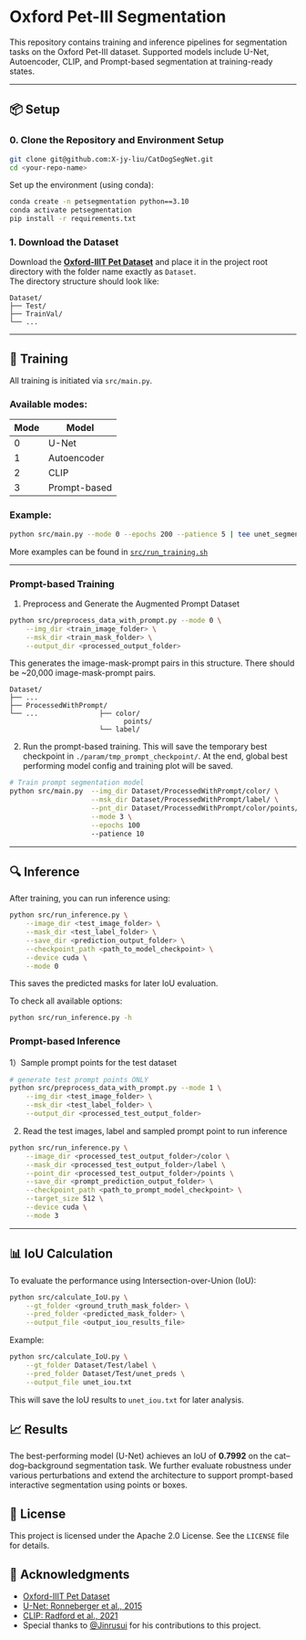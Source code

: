 <!-- # cv_miniProject2submit

Width <= 512px: 3630/3680 (98.64%)
Height <= 512px: 3648/3680 (99.13%) -->

# Oxford Pet-III Segmentation

This repository contains training and inference pipelines for segmentation tasks on the Oxford Pet-III dataset. Supported models include U-Net, Autoencoder, CLIP, and Prompt-based segmentation at training-ready states.

---

## 📦 Setup

### 0. Clone the Repository and Environment Setup

```bash
git clone git@github.com:X-jy-liu/CatDogSegNet.git
cd <your-repo-name>
```

Set up the environment (using conda):
```bash
conda create -n petsegmentation python==3.10
conda activate petsegmentation
pip install -r requirements.txt
```

### 1. Download the Dataset

Download the [**Oxford-IIIT Pet Dataset**](https://www.robots.ox.ac.uk/~vgg/data/pets/) and place it in the project root directory with the folder name exactly as `Dataset`.  
The directory structure should look like:

```
Dataset/
├── Test/
├── TrainVal/
└── ...
```

---

## 🚀 Training

All training is initiated via `src/main.py`.

### Available modes:

| Mode | Model         |
|------|---------------|
| 0    | U-Net         |
| 1    | Autoencoder   |
| 2    | CLIP          |
| 3    | Prompt-based  |

### Example:

```bash
python src/main.py --mode 0 --epochs 200 --patience 5 | tee unet_segmentation.log
```

More examples can be found in [`src/run_training.sh`](src/run_training.sh)

---

### Prompt-based Training

1)  Preprocess and Generate the Augmented Prompt Dataset

```bash
python src/preprocess_data_with_prompt.py --mode 0 \
    --img_dir <train_image_folder> \
    --msk_dir <train_mask_folder> \
    --output_dir <processed_output_folder>
```
This generates the image-mask-prompt pairs in this structure. There should be ~20,000 image-mask-prompt pairs.
```
Dataset/
├── ...
├── ProcessedWithPrompt/ 
└── ...               ├── color/
                            points/
                      └── label/
```

2) Run the prompt-based training. This will save the temporary best checkpoint in `./param/tmp_prompt_checkpoint/`. At the end, global best performing model config and training plot will be saved.
``` bash
# Train prompt segmentation model
python src/main.py  --img_dir Dataset/ProcessedWithPrompt/color/ \
                    --msk_dir Dataset/ProcessedWithPrompt/label/ \
                    --pnt_dir Dataset/ProcessedWithPrompt/color/points/ \
                    --mode 3 \
                    --epochs 100
                    --patience 10
```

---

## 🔍 Inference

After training, you can run inference using:

```bash
python src/run_inference.py \
    --image_dir <test_image_folder> \
    --mask_dir <test_label_folder> \
    --save_dir <prediction_output_folder> \
    --checkpoint_path <path_to_model_checkpoint> \
    --device cuda \
    --mode 0
```

This saves the predicted masks for later IoU evaluation.

To check all available options:

```bash
python src/run_inference.py -h
```
### Prompt-based Inference
1）Sample prompt points for the test dataset
```bash
# generate test prompt points ONLY
python src/preprocess_data_with_prompt.py --mode 1 \
    --img_dir <test_image_folder> \
    --msk_dir <test_label_folder> \
    --output_dir <processed_test_output_folder>

```
2) Read the test images, label and sampled prompt point to run inference 
```bash
python src/run_inference.py \
    --image_dir <processed_test_output_folder>/color \
    --mask_dir <processed_test_output_folder>/label \
    --point_dir <processed_test_output_folder>/points \
    --save_dir <prompt_prediction_output_folder> \
    --checkpoint_path <path_to_prompt_model_checkpoint> \
    --target_size 512 \
    --device cuda \
    --mode 3
```

---

## 📊 IoU Calculation

To evaluate the performance using Intersection-over-Union (IoU):
```bash
python src/calculate_IoU.py \
    --gt_folder <ground_truth_mask_folder> \
    --pred_folder <predicted_mask_folder> \
    --output_file <output_iou_results_file>
```

Example:
```bash
python src/calculate_IoU.py \
    --gt_folder Dataset/Test/label \
    --pred_folder Dataset/Test/unet_preds \
    --output_file unet_iou.txt
```

This will save the IoU results to `unet_iou.txt` for later analysis.

## 📈 Results

The best-performing model (U-Net) achieves an IoU of **0.7992** on the cat–dog–background segmentation task.
We further evaluate robustness under various perturbations and extend the architecture to support prompt-based interactive segmentation using points or boxes.

## 📜 License

This project is licensed under the Apache 2.0 License. See the `LICENSE` file for details.

## 🌟 Acknowledgments
- [Oxford-IIIT Pet Dataset](https://www.robots.ox.ac.uk/~vgg/data/pets/)
- [U-Net: Ronneberger et al., 2015](https://arxiv.org/abs/1505.04597)
- [CLIP: Radford et al., 2021](https://arxiv.org/abs/2103.00020)
- Special thanks to [@Jinrusui](https://github.com/Jinrusui) for his contributions to this project.
